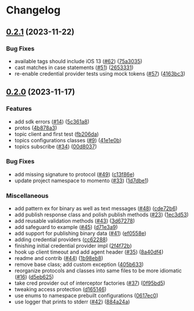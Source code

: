 # Changelog

## [0.2.1](https://github.com/momentohq/client-sdk-swift/compare/v0.2.0...v0.2.1) (2023-11-22)


### Bug Fixes

* available tags should include iOS 13 ([#62](https://github.com/momentohq/client-sdk-swift/issues/62)) ([75a3035](https://github.com/momentohq/client-sdk-swift/commit/75a30350f9c797e37a2faf163206d1679118ca11))
* cast matches in case statements ([#51](https://github.com/momentohq/client-sdk-swift/issues/51)) ([2653331](https://github.com/momentohq/client-sdk-swift/commit/2653331d880e81217405095b30d3e5ce8baeeeef))
* re-enable credential provider tests using mock tokens ([#57](https://github.com/momentohq/client-sdk-swift/issues/57)) ([4163bc3](https://github.com/momentohq/client-sdk-swift/commit/4163bc3d40935a66fcf4051e904984609ecc4b80))

## [0.2.0](https://github.com/momentohq/client-sdk-swift/compare/v0.1.0...v0.2.0) (2023-11-17)


### Features

* add sdk errors ([#14](https://github.com/momentohq/client-sdk-swift/issues/14)) ([5c361a8](https://github.com/momentohq/client-sdk-swift/commit/5c361a86e4e68242b42a473de82418d0c90a6c19))
* protos ([4b878a3](https://github.com/momentohq/client-sdk-swift/commit/4b878a38cb63a36dff30357258683422f4589221))
* topic client and first test ([fb206da](https://github.com/momentohq/client-sdk-swift/commit/fb206da28696fe5c3fab1b52bb13fd803473f333))
* topics configurations classes ([#9](https://github.com/momentohq/client-sdk-swift/issues/9)) ([41e1e0b](https://github.com/momentohq/client-sdk-swift/commit/41e1e0b127bb78fb536b0198039bd46e3cec670c))
* topics subscribe ([#34](https://github.com/momentohq/client-sdk-swift/issues/34)) ([00d8037](https://github.com/momentohq/client-sdk-swift/commit/00d80372399b73bb4499e4c24d8d48db8b38d787))


### Bug Fixes

* add missing signature to protocol ([#49](https://github.com/momentohq/client-sdk-swift/issues/49)) ([c13f86e](https://github.com/momentohq/client-sdk-swift/commit/c13f86e9933e8e0170389ea036fe5b728cc853c5))
* update project namespace to momento ([#33](https://github.com/momentohq/client-sdk-swift/issues/33)) ([1d7dbe1](https://github.com/momentohq/client-sdk-swift/commit/1d7dbe10ea9bd2f2fecacdb6611f47fffcdb6c1c))


### Miscellaneous

* add pattern ex for binary as well as text messages ([#48](https://github.com/momentohq/client-sdk-swift/issues/48)) ([cde72b6](https://github.com/momentohq/client-sdk-swift/commit/cde72b68bf4bb7b63822be27e1cb4406aa1d0358))
* add publish response class and polish publish methods ([#23](https://github.com/momentohq/client-sdk-swift/issues/23)) ([1ec3d53](https://github.com/momentohq/client-sdk-swift/commit/1ec3d53a202c3523de057bb0e0197dcce5abbf55))
* add reusable validation methods ([#43](https://github.com/momentohq/client-sdk-swift/issues/43)) ([3d67278](https://github.com/momentohq/client-sdk-swift/commit/3d67278b4c051e40ea194e919cd54bb28a84c1bf))
* add safeguard to example ([#45](https://github.com/momentohq/client-sdk-swift/issues/45)) ([d71e3a9](https://github.com/momentohq/client-sdk-swift/commit/d71e3a929051955b48021e2df82d41fd844ffa57))
* add support for publishing binary data ([#41](https://github.com/momentohq/client-sdk-swift/issues/41)) ([ef0558e](https://github.com/momentohq/client-sdk-swift/commit/ef0558eb8fe5760038e9888c3b2f76e93e7bc38b))
* adding credential providers ([cc62288](https://github.com/momentohq/client-sdk-swift/commit/cc62288f3342bb26766a8786461e1671ddc258f8))
* finishing initial credential provider impl ([2f4f72b](https://github.com/momentohq/client-sdk-swift/commit/2f4f72b060c4cfe4a59d73bf99cc968ef8bb525f))
* hook up client timeout and add agent header ([#35](https://github.com/momentohq/client-sdk-swift/issues/35)) ([8a40df4](https://github.com/momentohq/client-sdk-swift/commit/8a40df4f66ef9f5b9dc769ca86f447220bc4a4e4))
* readme and contrib ([#44](https://github.com/momentohq/client-sdk-swift/issues/44)) ([1b98eb8](https://github.com/momentohq/client-sdk-swift/commit/1b98eb8503fc292c2acbd49c655757ff51702ac0))
* remove base class; add custom exception ([405b633](https://github.com/momentohq/client-sdk-swift/commit/405b633f8eb1f6a395b3e95f8b1d36425819c157))
* reorganize protocols and classes into same files to be more idiomatic ([#16](https://github.com/momentohq/client-sdk-swift/issues/16)) ([d5eb625](https://github.com/momentohq/client-sdk-swift/commit/d5eb6259780a22a796458bc339b1ea2a08071e94))
* take cred provider out of interceptor factories ([#37](https://github.com/momentohq/client-sdk-swift/issues/37)) ([0f95bd5](https://github.com/momentohq/client-sdk-swift/commit/0f95bd54bfa4fed93b21ce60f5de005354ee4fac))
* tweaking access protection ([d165146](https://github.com/momentohq/client-sdk-swift/commit/d1651464d2dc3f53bda2104e278cdf3952d5f4d2))
* use enums to namespace prebuilt configurations ([0617ec0](https://github.com/momentohq/client-sdk-swift/commit/0617ec02e58c1949d0f409d7f609008a67b663ef))
* use logger that prints to stderr ([#42](https://github.com/momentohq/client-sdk-swift/issues/42)) ([884a24a](https://github.com/momentohq/client-sdk-swift/commit/884a24af11e0608cc7756e5c71f3b4efbe616443))
